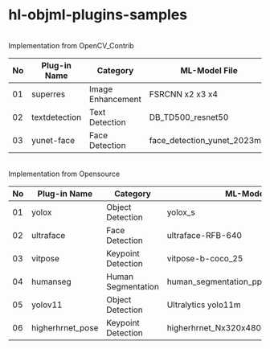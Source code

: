 # hl-objml-plugins-samples

<br>
Implementation from OpenCV_Contrib

| No |   Plug-in Name   |   Category          |  ML-Model File                           |
|----| ---------------- | ------------------- | ---------------------------------------- |
| 01 | superres         | Image Enhancement   |  FSRCNN x2 x3 x4                         |
| 02 | textdetection    | Text Detection      |  DB_TD500_resnet50                       |
| 03 | yunet-face       | Face Detection      |  face_detection_yunet_2023mar            |

<br>
Implementation from Opensource 

| No |   Plug-in Name   |   Category          |  ML-Model File                           |
|----| ---------------- | ------------------- | ---------------------------------------- |
| 01 | yolox            | Object Detection    |  yolox_s                                 |
| 02 | ultraface        | Face Detection      |  ultraface-RFB-640                       |
| 03 | vitpose          | Keypoint Detection  |  vitpose-b-coco_25                       |
| 04 | humanseg         | Human Segmentation  |  human_segmentation_pphumanseg_2023mar   |
| 05 | yolov11          | Object Detection    |  Ultralytics yolo11m                     |
| 06 | higherhrnet_pose | Keypoint Detection  |  higherhrnet_Nx320x480                   |
